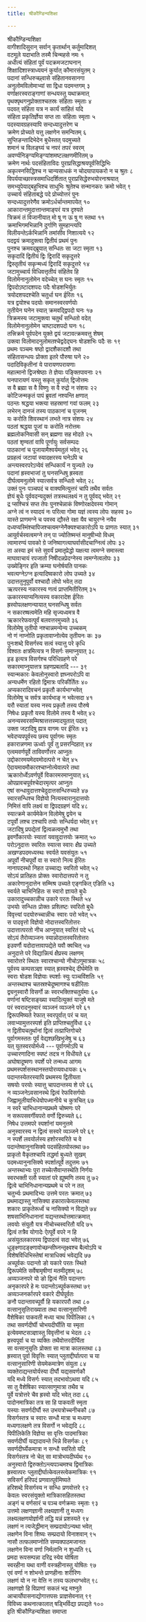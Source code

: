 ```yaml
---
title: श्रीकौण्डिन्यशिक्षा

---
```

श्रीकौण्डिन्यशिक्षा  
वागीशादिसुरान् सर्वान् कृतार्थान् कर्तुमादिशत्  
वटमूले यदाभाति तस्मै चिन्महसे नमः १  
अधीत्यं संहितां पूर्वं पदक्रमजटाघनान्  
शिक्षादिशास्त्राध्ययनं कुर्यात् कौमारसंयुतम् २  
पदानां सन्धिरुच्छ्वासे संहितानवसानगा  
अनुलोमविलोमाभ्यां सा द्विधा पदमन्तगम् ३  
वर्णाक्षरस्वराङ्गाणां सन्धयस्तु यथाक्रमात्  
पृथक्पृथगनुप्रोक्ताश्चतस्रः संहिताः स्मृताः ४  
पदवत् संहिता यत्र न कार्यं सांहितं यदि  
संहिता प्रकृतिर्ज्ञेया सप्त ताः संहिताः स्मृताः ५  
पदस्यावग्रहस्यापि सन्दध्यादुत्तरेण च  
क्रमेण प्रोच्यते यत्तु लक्षणेन समन्वितम् ६  
सुप्तिङन्तादिभेदेन बुधैस्तत् पदमुच्यते  
शमानं च विलङ्घ्यं च नपरं तपरं स्वरम्  
अवर्ण्यनिङ्ग्यमिङ्ग्यांशमष्टलक्षणमीरितम् ७  
क्रमेण नार्थः पदसंहिताविदः पुराप्रसिद्धाश्रयपूर्वसिद्धिभिः  
अकृत्स्नसिद्धिश्च न चान्यसाधकं न चोदयापायकरो न च श्रुतः ८  
विपर्ययाच्छास्त्रसमाधिदर्शितात् पुराप्रसिद्धेरुभयोरनाश्रयात्  
समभ्युपेयाद्बहुभिश्च साधुभिः श्रुतेश्च सन्मानकरः क्रमो भवेत् ९  
उच्चार्य संहिताबद्धे पदे प्रोच्योत्तरं पुनः  
सन्दध्यादुत्तरेणैव क्रमोऽर्धर्चान्तमापयेत् १०  
आकारान्तमुदात्तान्तमाङ्परं यत्र दृश्यते  
त्रिक्रमं तं विजानीयात् मो षू ण ऊ षु ण स्तथा ११  
क्रमाभिगमभिन्नानि दुर्गाणि सुमहान्त्यपि  
विलीयन्तेऽर्कभिन्नानि तमांसीव निशात्यये १२  
पदद्वयं क्रमादुक्त्वा द्वितीयं प्रथमं पुनः  
पुनश्च क्रमवद्ब्रूयात् सन्धितः सा जटा स्मृता १३  
सकृदादिं द्वितीयं द्विः द्विरादिं सकृदुत्तरे  
द्विस्तृतीयं सकृन्मध्यं द्विरादिं सकृदुत्तरे १४  
जटामुच्चार्य विधिवत्तृतीयं संहितेव हि  
विलोमेनानुलोमेन वदेच्चेत् स घनः स्मृतः १५  
द्विपदोऽष्टादशपदः पदैः षोडशभिर्युतः  
त्रयोदशपदश्चेति चतुर्धा घन ईरितः १६  
यत्र द्वयोश्च पदयोः समानस्वरवर्णयोः  
तृतीयेन घनेन स्यात् क्रमवद्द्विपदो घनः १७  
त्रिक्रमस्य जटामुक्त्वा चतुर्थं सन्धितो वदेत्  
विलोमेनानुलोमेन चाष्टादशपदो घनः १८  
तत्त्रिक्रमे पूर्वपदेन युक्ते द्वयं जटावत्क्रमवत्तु शेषम्  
उक्त्वा विलोमादनुलोमतश्चेद्वदेद्घनः षोडशभिः पदैः सः १९  
प्रथमः पञ्चमः षष्ठो द्वादशैकादशौ तथा  
संहितासन्धयः प्रोक्ता इतरे पौरुषा घने २०  
पदादिविकृतीनां ये पारायणपरायणाः  
महात्मानो द्विजश्रेष्ठाः ते ज्ञेयाः पङ्क्तिपावनाः २१  
घनपारायणं यस्तु सकृत् कुर्यात् द्विजोत्तमः  
स वै ब्रह्मा स वै विष्णुः स वै रुद्रो न संशयः २२  
कोटिजन्मकृतं पापं ब्रुवतां नश्यन्ति क्षणात्  
पठन्तः श्रद्धया भक्त्या सहस्राणां गवां फलम् २३  
लभेरन् दानजं तस्य पाठकानां च पूजनम्  
यः करोति शिवस्थानं लभते नात्र संशयः २४  
पठतां श्रद्धया पूजां यः करोति नरोत्तमः  
ब्रह्मलोकनिवासी सन् ब्रह्मणा सह मोदते २५  
पठतां शृण्वतां वापि पूर्णायुः सर्वसम्पदः  
पाठकानां च पूजायामैश्वर्यमतुलं भवेत् २६  
प्रग्रहत्वं जटायां स्यादक्षरस्य घनेऽपि च  
अन्त्यस्वरपरेऽप्येवं सन्धिकार्यं न युज्यते २७  
पदानां ह्रस्वभाजां तु घनसन्धिषु ह्रस्वता  
दीर्घत्वमनुलोमे स्यात्सर्वत्र सन्धितो भवेत् २८  
उक्तं पुनः पञ्चपदं च वाक्यमित्युत्तरं चापि तथैव सर्वतः  
ज्ञेयं बुधैः पूर्ववदन्यदुक्तं तत्रस्थलक्ष्यं न तु पूर्ववद् भवेत् २९  
द्र प्सश्चित्रं सप्त तेपः पुनश्चेन्नाकं विष्णोरक्षदेवस्य गोमान्  
अग्ने त्वं न स्यादयं नः परित्वा गोमा यज्ञं त्वस्य लोपः सहस्व ३०  
यास्ते प्राणमग्ने च पवस्व द्यौस्ते रक्षा यैव चायुरग्ने नयैव  
दध्यप्यस्मिंश्चापिजश्चत्वमग्नेनैक्यश्चाकारोऽपि यः प्राणतः स्यात् ३१  
आयुर्वर्चस्वत्वमग्ने तन् पा ज्योतिष्मन्तं मानुषीभ्यो विधम्  
त्वामारण्यं पावको ग्रे जनिष्वागत्याघर्वासीदचाग्नित्वं लोपः ३२  
ता अस्या इमं स्ते सुवर्यं प्रमातृप्रेद्धो यक्षत्या त्वमग्ने समास्त्वा  
माघावाचायं रपजातो निषीदन्नप्रेदग्नेस्य त्वमग्नेत्वलोपः ३३  
उख्येङ्गिर इति क्रम्या घनोर्षयति पानकः  
भवत्यग्नेऽग्न इत्यादिष्वकारो लोप उच्यते ३४  
उदात्ततुनुपूर्वो वश्चादौ लोपो भवेत् तदा  
ऋत्परस्य नकारस्य णत्वं प्राप्तमितीरितम् ३५  
ऊकारस्याप्यनित्यस्य वकारादेश ईरितः  
ह्रस्वोपलक्षणन्यायात् घनसन्धिषु सर्वतः  
न सकारष्षत्वमेति महि सृज्यध्वमत्र वै  
ऋकाररेफवत्पूर्वं बलवत्तरमुच्यते ३६  
विलोमेषु तृतीयो नश्चान्नमन्येन्य उच्चकम्  
नो णं नाप्नोति प्रकृतावाप्नोत्येव तृतीयनः कः ३७  
पुनःशब्दे विसर्गस्य सत्वं स्यात्तु परे कृधि  
विश्वतः क्षत्रमित्यत्र न विसर्गः समाप्नुयात् ३८  
इड इत्यत्र विसर्गश्च परिधिग्रहणे परे  
सकारमाप्नुयात्तत्र ग्रहणप्रबलादि --- ३९  
स्यान्मकारः केवलोनुस्वारो ज्ञघ्नपरोऽपि वा  
अन्यधर्मेण रहितो द्विमात्रः परिकीर्तितः ४०  
अप्यकारादिवचनं प्रकृतौ कार्यभाग्भवेत्  
विलोमेषु च सर्वत्र कार्यभाङ् न भवेत्सदा ४१  
यरौ स्यातां यस्य नस्य प्रकृतौ तस्य पौरुषे  
निषेधः प्रकृतौ यस्य विलोमे तस्य वै भवेत् ४२  
अनन्यस्वरसम्मिश्रात्तत्तस्मादयुतात् पदात्  
उक्ता जटादिषु ह्यत्र वागमः पर ईरितः ४३  
भवेदप्यपपूर्वस्य छस्य पूर्वागमः स्मृतः  
हकारान्नणमा ऊर्ध्वाः पूर्वं तु प्रसरन्दिहात् ४४  
एत्वमवर्णपूर्वे ताविवर्णोत्तर आप्नुतः  
उद्दोकारमयमेदवमोदत्परो न चेत् ४५  
ऐदायमावमौकारश्चाप्नोत्येवात्परे तथा  
ऋकारोर्ध्वेऽवर्णपूर्वे विकारमरमाप्नुयात् ४६  
ओपप्रावचपूर्वश्चेदारमृत्पर आप्नुतः  
एषां सन्धावुदात्तश्चेदुदात्तसन्धिरुच्यते ४७  
स्वारसन्धिश्च विज्ञेयो नित्यस्वारानुदात्तयोः  
निमित्तं वापि लक्ष्यं वा द्विपदग्रहणं यदि ४८  
स्यात्क्रमे कार्यमेकेन विलोमेषु द्वयेन च  
टपूर्वो लश्च टश्चापि तयोः सन्धिर्यदा भवेत् ४९  
जटादिषु प्रपद्येतां द्वित्वळत्वमुभौ तथा  
इवर्णोकारयोः स्यातां यवावुदात्तयोः क्रमात् ५०  
परोऽनुदात्तः स्वरितः स्यात्स स्वारः क्षैप्र उच्यते  
अखण्डपदमध्यस्थः स्वर्यते यवसंयुतः ५१  
अपूर्वो नीचपूर्वो वा स स्वारो नित्य ईरितः  
नानापदस्थो निहत उच्चाद्यः स्वरितो भवेत् ५२  
सोऽयं प्रातिहतः प्रोक्तः स्वारोदात्तपरो न तु  
अकारेणानुदात्तेन सम्मिश्र उच्यते एङ्गकित् एङिति ५३  
स्वर्यते चाभिनिहितः स स्वारो ज्ञायते बुधैः  
उकारादुच्चकान्नीच उकारे परतः स्थिते ५४  
उभयोः सन्धितः प्रोक्तः प्रश्लिष्टः स्वरितो बुधैः  
विवृत्त्यां पदयोरुच्चान्नीचः स्वारः परो भवेत् ५५  
स पादवृत्तो विज्ञेयो नोदात्तस्वरितोत्तरः  
उदात्तात्परतो नीच आप्नुयात् स्वरितं पदे ५६  
सोऽयं तैरोव्यञ्जनः स्यान्नोदात्तस्वरितोत्तरः  
इउवर्णौ यदोदात्तावापद्येते यवौ क्वचित् ५७  
अनुदात्ते परे विद्यान्नित्यं क्षैप्रस्य लक्षणम्  
स्वारोत्तरे स्थितः स्वारश्चान्यो नीचोऽणुमात्रकः ५८  
पूर्वस्य कम्पसञ्ज्ञा स्यात् ह्रस्वश्चेद् दीर्घमेति सः  
स्वराः षोडश विज्ञेयाः स्पर्शाः स्युः पञ्चविंशतिः ५९  
अन्तस्थाश्च चतस्रश्चेदूष्माणश्च षडीरिताः  
द्व्यनुस्वारौ विसर्गो ळः स्वरभक्तिश्चतुर्यमाः ६०  
वर्णानां षष्टिसङ्ख्या स्यादित्युक्तं याजुषे मते  
परं स्वरादनुस्वारं व्यञ्जनं व्यञ्जने परे ६१  
द्विरूपमिष्यते रेफात् स्वरपूर्वात् परं च यत्  
लवाभ्यामुत्तरस्पर्श इति प्राप्तिश्चतुर्विधा ६२  
न द्वितीयचतुर्थानां द्वित्वं तत्प्राप्तिगोचरे  
पूर्वागमस्ततः पूर्वं वेद्यश्छखिभुजेषु च ६३  
यत् युतस्वरयोर्मध्ये --- पूर्वागमोऽपि च  
उच्चारणादिना स्पष्टं तदत्र न विधीयते ६४  
अघोषादूष्मणः स्पर्शे परे तन्मध्य आगमः  
प्रथमस्पर्शसस्थानस्तयोरव्यवधायकः ६५  
पदान्तस्येतरस्यापि प्रथमस्य द्वितीयता  
सषयोः परयोः स्यात्तु चापदान्तस्य शे परे ६६  
न व्यञ्जनेऽवसानस्थे द्वित्वं रेफविसर्गयोः  
जिह्वामूलीयाभिधेयोपध्मानीये च कुत्रचित् ६७  
न स्वरे चाभिधानान्यप्रथमे चोष्मणः परे  
न सरूपसवर्गीयपरो वर्णो द्विरुच्यते ६८  
निषेध उत्तमपरे स्पर्शानां यमनुत्तमे  
अनुस्वारस्य न द्वित्वं सस्वरे व्यञ्जने परे ६९  
न स्पर्शे लवयोर्लस्य हशोरस्वरिते च वे  
पदान्तेष्वानुनासिक्ये पदसंहितयोस्तथा ७०  
प्राकृतो वैकृतश्चापि तद्धर्मा बुध्यते सुखम्  
पदमध्यानुनासिक्ये स्पर्शात्पूर्वे तदुत्तमः ७१  
अन्तस्थाभ्यः पुरा तच्चेत्सैवान्तस्थेति निर्णयः  
स्वरभक्ती रलौ स्यातां परे ह्यूष्मणि तस्य तु ७२  
द्वित्वे चाभिनिधानान्यप्रथमे च परे न तत्  
चतुर्भ्यः प्रथमादिभ्यः उत्तमे परतः क्रमात् ७३  
प्रथमाद्यास्तु नासिक्या हकारात्केवलस्तथा  
शकारः प्राकृतेरूर्ध्वं च नासिक्यो न विद्यते ७४  
शषसाभिनिधानानां यद्यन्तस्थोत्तमात्क्रमात्  
लवयोः संयुतौ यत्र नीचोच्चस्वरितौ यदि ७५  
द्वित्वं तत्रैव योगादेः ऐत्पूर्वे वपरे न हि  
असंयुतलकारस्य द्विपादत्वं सदा भवेत् ७६  
धूङ्क्ष्णादङ्क्ष्णावोच्छन्सीघ्नन्तृक्ष्वश्च बैल्वोऽपि च  
विशेषविधिभिस्तेषां मात्राधिक्यं भवेद्यदि ७७  
अच्पूर्वकः पदान्तो ङो यकारे परतः स्थिते  
द्विरूपमेति सर्वेषामृषीणां मतमीदृशम् ७८  
अव्यञ्जनपरे यो ङो द्वित्वं नैति पदान्तगः  
अनृकारपरे हे मः पदान्तोऽच्पूर्वकस्तथा ७९  
अव्यञ्जनर्कारपरे वकारे दीर्घपूर्वतः  
ङनौ पदान्तावच्पूर्वौ हि यकारपरौ तथा ८०  
वत्सानुसृतिराख्याता तथा वत्सानुसारिणी  
वैशेषिका पाकवती मध्या चाथ पिपीलिका ८१  
तथा सवर्णदीर्घी चोभयदीर्घीति या स्मृता  
इत्येवमष्टसञ्ज्ञास्तु विवृत्तीनां च भेदतः ८२  
ह्रस्वपूर्वा च या व्यक्तिः तथैवोत्तरदीर्घिता  
सा वत्सानुसृतिः प्रोक्ता सा मात्रा कालस्तथा ८३  
ह्रस्वात् पूर्वा विवृत्तिः स्यात् प्लुताद्दीर्घात्परा च या  
वत्सानुसारिणी सेयमेकमात्रेण संयुता ८४  
व्यक्तेराद्यन्तयोर्यस्या दीर्घौ यद्यसवर्णकौ  
यदि मध्ये विसर्गः स्यात् तदभावोऽथवा यदि ८५  
सा तु वैशेषिका स्यात्साणुमात्रा तथैव च  
पूर्वे यत्रोत्तरे चैव ह्रस्वो यदि भवेत् तदा ८६  
पादोनमात्रिका तत्र सा हि पाकवती स्मृता  
यस्याः सवर्णदीर्घौ स्त उभयत्रोच्चनीचकौ ८७  
विसर्गस्तत्र च स्वारः सन्धौ मात्रा च मध्यगा  
मध्यगालक्षणे तत्र विसर्गो न भवेद्यदि ८८  
पिपीलिकेति विज्ञेया सा वृत्तिः पादमात्रिका  
सवर्णदीर्घी यद्यादावन्ते भिन्ने विसर्गकः ८९  
सवर्णदीर्घ्येकमात्रा न सन्धौ स्वरितो यदि  
विसर्गस्तत्र नो चेत् सा मात्रोभयदीर्घ्यथ ९०  
अनुस्वारो द्विरुक्तोऽन्त्यपञ्चमश्च द्विमात्रिकः  
ह्रस्वात्परः प्लुताद्दीर्घात्केवलस्त्वेकमात्रिकः ९१  
सविसर्गं हरिपदं प्रणवात्पूर्वमिष्यते  
हरिशब्दे विसर्गस्य न सन्धिः प्रणवोत्तरे ९२  
केवलः स्वरसंयुक्तो मात्रिकासहितस्तथा  
अङ्गं च वर्णसारं च पञ्च वर्णक्रमाः स्मृताः ९३  
उत्तमो लक्षणज्ञानी लक्ष्यज्ञानी तु मध्यगः  
लक्ष्यलक्षणयोर्ज्ञानी तद्धि यन्नं प्रशस्यते ९४  
लक्षणं न त्यजेद्धीमान् सम्प्रदायोऽन्यथा भवेत्  
लक्षणेन विना शिष्यः सम्प्रदायो विनाशवान् ९५  
नासौ तत्फलमाप्नोति सम्यक्पाठमजानतः  
लक्षणेन विना वर्णा निर्मलानि न शुध्यति ९६  
प्रमदा रूपसम्पन्ना दरिद्र स्येव योषिता  
स्वरहीना यथा वाणी वस्त्रहीनास्तु योषितः ९७  
एवं वर्णा न शोभन्ते प्राणहीनाः शरीरिणः  
लक्षणं यो न ना वेत्ति न तस्य फलभाग्भवेत् ९८  
लक्षणज्ञो हि विप्राणां सकलं भद्र मश्नुते  
आचार्योपासनाद्योगात्तपसः प्राज्ञसेवनात् ९९  
विविच्य कथनात्कालात् षड्भिर्विद्या प्रपद्यते १००  
              इति श्रीकौण्डिन्यशिक्षा समाप्ता